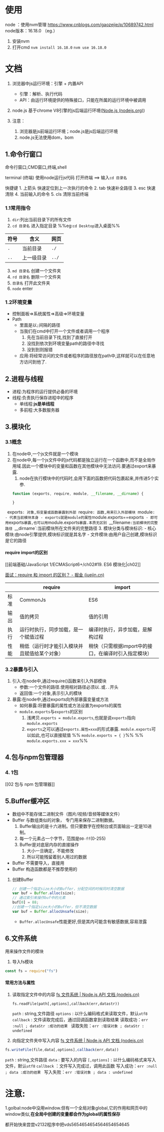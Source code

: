 # 使用

node ：使用nvm管理
https://www.cnblogs.com/gaozejie/p/10689742.html
node版本：16.18.0 （eg.）

1. 安装nvm
2. 打开cmd
	`nvm install 16.18.0`
	`nvm use 16.18.0`

# 文档

1. 浏览器中js运行环境：引擎 + 内置API
	- 引擎：解析、执行代码
	- API：由运行环境提供的特殊接口，只能在所属的运行环境中被调用

2. node.js 基于chrome V8引擎的js后端运行环境([Node.js (nodejs.org)](https://nodejs.org/en/))

3. 注意：
	1. 浏览器是js前端运行环境；node.js是js后端运行环境
	3. node.js无法使用dom，bom


## 1.命令行窗口

命令行窗口,CMD窗口,终端,shell

terminal (终端)
	使用node运行js代码
	打开终端 ==> 输入`cd 目录名`

快捷键
	1. 上箭头 快速定位到上一次执行的命令
	2. tab 快速补全路径
	3. esc 快速清除
	4. 当前输入的命令
	5. cls 清除当前终端


### 1.1常用指令

1. `dir`:列出当前目录下的所有文件
2. `cd 目录名` 进入指定目录 %%eg:`cd Desktop`进入桌面%%

|  符号 | 含义 | 网页 | 
| -------| ----- | ---|
| `.` | 当前目录 | `./` |
| `..` |上一级目录| `../` |

3. `md 目录名` 创建一个文件夹
3. `rd 目录名` 删除一个文件夹
4. `目录名` 打开此文件夹
5. `node` enter 

### 1.2环境变量

- 控制面板=>系统属性=>高级=>环境变量
- Path
	-  里面是以`;`间隔的路径
	- 当我们在cmd中打开一个文件或者调用一个程序
		1. 先在当前目录下找,找到了直接打开
		2. 没找到依次到环境变量path的路径中寻找
		3. 没到到则报错
	-  应用:将经常访问的文件或者程序的路径放在path中,这样就可以在任意地方访问到他了.
	
## 2.进程与线程

- 进程:为程序的运行提供必备的环境
- 线程:负责执行保存进程中的程序
	- 单线程:**js是单线程**
	- 多前程:大多数服务器
	
## 3.模块化

### 3.1概念

1. 在node中,一个js文件就是一个模块
2. 在node中,每一个js文件中的js代码都是独立运行在一个函数中,而不是全局作用域.因此一个模块中的变量和函数在其他模块中无法访问.要通过export来暴露.
	1. node在执行模块中的代码时,会用下面的函数把代码包裹起来,并传进5个实参.
	```js
	function (exports, require, module, __filename, __dirname) { 
	
	}
	```
`
	`exports`: 对象,将变量或函数暴露到外部
	`require`: 函数,用来引入外部模块
	`module`:
		- 代表当前模块本身
		- exports就是module的属性`module.exports==exports`
		- 即可用`exports`暴露,也可以用`module.exports`暴露.本质无区别
	`__filename`:当前模块的完整路径
	`__dirname`:当前模块所在文件夹的完整路径
3.  模块分类与模块标识:
	- 核心模块:由node引擎提供,模块标识就是其名字
	- 文件模块:由用户自己创建,模块标识是它的路径

#### require import的区别

[[前端基础/JavaScript 1/ECMAScript6+/ch02#19. ES6 模块化|ch02]]

[面试：require 和 import 的区别？ - 掘金 (juejin.cn)](https://juejin.cn/post/7014011266796617736)

| |require|import|
|-|-------|------|
|标准|CommonJs|ES6|
|输出|值的拷贝|值的引用|
|执行|运行时执行，同步加载，是一个赋值过程|编译时执行，异步加载，是解构过程|
|性能|稍低（运行时才能引入模块并且赋值给某个对象）| 稍快（只需根据import中的接口，在编译时引入指定模块）|


### 3.2暴露与引入

1. 引入:在node中,通过require()函数来引入外部模块
	- 参数:一个文件的路径.使用相对路径必须以`.`或`..`开头
	- 返回值:一个对象,表示引入的模块
2. 暴露:在node中,通过exports向外部暴露变量或方法
	- 如何暴露:将要暴露的属性或方法设置为exports的属性
	- `module.exports`与`exports`的区别
		1. 浅拷贝.`exports = module.exports`,也就是说`exports`指向`module.exports`
		2. `exports`之可以通过`exports.属性=xxx`的形式暴露.
		   `module.exports`可以如此,也可以直接赋值
		   %% `module.exports = { }`%%
		   %% `module.exports.xxx = xxx`%%
		   

## 4.包与npm包管理器
### 4. 1包
[[02 包与 npm 包管理器]]
    
## 5.Buffer缓冲区
- 数组中不能存储二进制文件（图片/视频/音频等媒体文件）
- Buffer 与数组类似的对象， 专门用来保存二进制数据。
	1. Buffer输出的是十六进制。但只要数字在控制台或页面输出一定是10进制。
	2. 每一个元素占一个字节，范围是`00-ff`(0-255)
	3. Buffer是对底层内存的直接操作
		1. 大小一旦确定，不能修改
		2. 所以可能残留着别人用过的数据
- Buffer 不需要导入，直接用
- Buffer 构造函数都是不推荐使用的

1. 创建Buffer
	```js
	// 创建一个指定size大小的Buffer，分配空间的时候同时清空数据
	var buf = Buffer.alloc(size);  
	// 通过索引来操作buf中的元素
	buf[0] = 88;
	//创建一个指定size大小的Buffer，但不清空数据
	var buf = Buffer.allocUnsafe(size);   
	```
	- `Buffer.allocUnsafe`性能更好,但是其内可能含有敏感数据,容易泄露


## 6.文件系统

用来操作文件的模块

1. 导入fs模块
```js
const fs = require("fs")
```

####  常用方法与属性

1. 读取指定文件中的内容
	[fs 文件系统 | Node.js API 文档 (nodejs.cn)](http://nodejs.cn/api-v16/fs.html#fsreadfilepath-options-callback)
	
	```JS
	fs.readFile(path[,options],callback(err,datastr))
	```
	
	`path` : string,文件路径
	`options` : 以什么编码格式来读取文件，默认`utf8`
	`callback` : 文件读取完成后，通过回调函数拿到读取结果 
		读取成功：`err :null ; dataStr :成功的结果 `
		读取失败：`err :错误对象 ; dataStr : undefined`

2. 向指定文件夹中写入内容
[fs 文件系统 | Node.js API 文档 (nodejs.cn)](http://nodejs.cn/api-v16/fs.html#fswritefilefile-data-options-callback)

```js
fs.writeFile(file,data[,options],callback(err,data))
```

`path` : string,文件路径
`data` : 要写入的内容
`[,options]` :  以什么编码格式来写入文件，默认`utf8`
`callback` ：文件写入完成过，调用此函数
	写入成功：`err :null ; data :成功的结果 `
	写入失败：`err :错误对象 ; data : undefined`

# 注意:
1.golbal:node中没用window.但有一个全局对象global,它的作用和网页中的window类似,**在全局中创建的变量都会作为global的属性保存**



都开始快来尝尝v2132程序中把vds5654654654564654654645

	
	